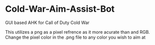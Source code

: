 # Cold-War-Aim-Assist-Bot
GUI based AHK for Call of Duty Cold War


This utilizes a png as a pixel refrence as it more acurate than and RGB. Change the pixel color in the .png file to any color you wish to aim at
